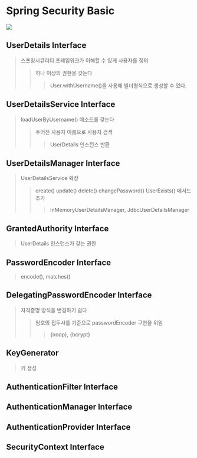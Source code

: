 # Spring Security Basic

![](/img/spring_security.jpg)

## UserDetails Interface

> 스프링시큐리티 프레임워크가 이해할 수 있게 사용자를 정의
>
> > 하나 이상의 권한을 갖는다
> >
> > > User.withUsername()을 사용해 빌더형식으로 생성할 수 있다.

## UserDetailsService Interface

> loadUserByUsername() 메소드를 갖는다
>
> > 주어진 사용자 이름으로 사용자 검색
> >
> > > UserDetails 인스턴스 반환

## UserDetailsManager Interface

> UserDetailsService 확장
>
> > create() update() delete() changePassword() UserExists() 메서드 추가
> >
> > > InMemoryUserDetailsManager, JdbcUserDetailsManager

## GrantedAuthority Interface

> UserDetails 인스턴스가 갖는 권한

## PasswordEncoder Interface

> encode(), matches()

## DelegatingPasswordEncoder Interface

> 자격증명 방식을 변경하기 쉽다
>
> > 암호의 접두사를 기준으로 passwordEncoder 구현을 위임
> >
> > > {noop}, {bcrypt}

## KeyGenerator

> 키 생성

## AuthenticationFilter Interface

## AuthenticationManager Interface

## AuthenticationProvider Interface

## SecurityContext Interface
